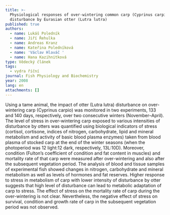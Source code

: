 ```yaml
---
title: >-
  Physiological responses of over-wintering common carp (Cyprinus carpio) to
  disturbance by Eurasian otter (Lutra lutra)
published: true
authors:
  - name: Lukáš Poledník
  - name: Jiří Řehulka
  - name: Andreas Kranz
  - name: Kateřina Poledníková
  - name: 'Václav Hlaváč '
  - name: Hana Kazihnitková
type: Vědecký článek
tags:
  - vydra říční
journal: Fish Physiology and Biochemistry
year: 2008
lang: en
attachments: []
---
```

Using a tame animal, the impact of otter (Lutra lutra) disturbance on over-wintering carp (Cyprinus carpio) was monitored in two experiments, 133 and 140 days, respectively, over two consecutive winters (November–April). The level of stress in over-wintering carp exposed to various intensities of disturbance by otters was quantified using biological indicators of stress (cortisol, cortisone, indices of nitrogen, carbohydrate, lipid and mineral metabolism and activity of basic blood plasma enzymes) taken from blood plasma of stocked carp at the end of the winter seasons (when the photoperiod was 12 light:12 dark, respectively, 13L:10D). Moreover, condition (Fulton’s coefficient of condition and fat content in muscles) and mortality rate of that carp were measured after over-wintering and also after the subsequent vegetation period. The analysis of blood and tissue samples of experimental fish showed changes in nitrogen, carbohydrate and mineral metabolism as well as levels of hormones and fat reserves. Higher response to stress in metabolism of carp with lower intensity of disturbance by otter suggests that high level of disturbance can lead to metabolic adaptation of carp to stress. The effect of stress on the mortality rate of carp during the over-wintering is not clear. Nevertheless, the negative effect of stress on survival, condition and growth rate of carp in the subsequent vegetation period was not observed.
